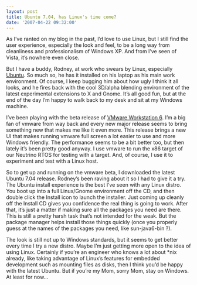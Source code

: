 ```yaml
---
layout: post
title: Ubuntu 7.04, has Linux's time come?
date: '2007-04-22 09:32:00'
---
```



As I’ve ranted on my blog in the past, I’d love to use Linux, but I still find the user experience, especially the look and feel, to be a long way from cleanliness and professionalism of Windows XP. And from I’ve seen of Vista, it’s nowhere even close.

But I have a buddy, Rodney, at work who swears by Linux, especially [Ubuntu](http://www.ubuntu.com/). So much so, he has it installed on his laptop as his main work environment. Of course, I keep bugging him about how ugly I think it all looks, and he fires back with the cool 3D/alpha blending environment of the latest experimental extensions to X and Gnome. It’s all good fun, but at the end of the day I’m happy to walk back to my desk and sit at my Windows machine.

I’ve been playing with the beta release of [VMware Workstation 6](http://www.vmware.com/products/ws/). I’m a big fan of vmware from way back and every new major release seems to bring something new that makes me like it even more. This release brings a new UI that makes running vmware full screen a lot easier to use and more Windows friendly. The performance seems to be a bit better too, but then lately it’s been pretty good anyway. I use vmware to run the x86 target of our Neutrino RTOS for testing with a target. And, of course, I use it to experiment and test with a Linux host.

So to get up and running on the vmware beta, I downloaded the latest Ubuntu 7.04 release. Rodney’s been raving about it so I had to give it a try. The Ubuntu install experience is the best I’ve seen with any Linux distro. You boot up into a full Linux/Gnome environment off the CD, and then double click the Install icon to launch the installer. Just coming up cleanly off the Install CD gives you confidence the real thing is going to work. After that, it’s just a matter if making sure all the packages you need are there. This is still a pretty harsh task that’s not intended for the weak. But the package manager helps install those things quickly (once you properly guess at the names of the packages you need, like sun-java6-bin ?).

The look is still not up to Windows standards, but it seems to get better every time I try a new distro. Maybe I’m just getting more open to the idea of using Linux. Certainly if you’re an engineer who knows a lot about *nix already, like taking advantage of Linux’s features for embedded development such as mounting files as disks, then I think you’d be happy with the latest Ubuntu. But if you’re my Mom, sorry Mom, stay on Windows. At least for now…


